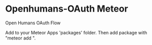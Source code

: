 # Openhumans-OAuth Meteor
Open Humans OAuth Flow

Add to your Meteor Apps 'packages' folder. Then add package with "meteor add <package-name>".
